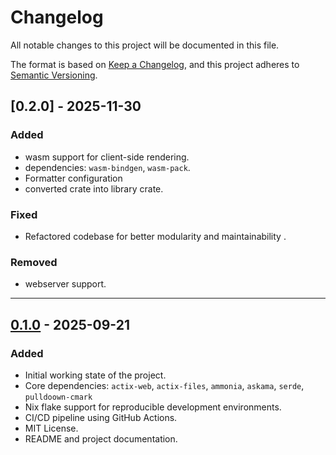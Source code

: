 # Changelog

All notable changes to this project will be documented in this file.

The format is based on [Keep a Changelog](https://keepachangelog.com/en/1.1.0/),
and this project adheres to [Semantic Versioning](https://semver.org/spec/v2.0.0.html).

## [0.2.0] - 2025-11-30

### Added

- wasm support for client-side rendering.
- dependencies: `wasm-bindgen`, `wasm-pack`.
- Formatter configuration
- converted crate into library crate.

### Fixed

- Refactored codebase for better modularity and maintainability .

### Removed

- webserver support.

---

## [0.1.0] - 2025-09-21

### Added

- Initial working state of the project.
- Core dependencies: `actix-web`, `actix-files`, `ammonia`, `askama`, `serde`, `pulldoown-cmark`
- Nix flake support for reproducible development environments.
- CI/CD pipeline using GitHub Actions.
- MIT License.
- README and project documentation.

[Unreleased]: https://github.com/santoshxshrestha/mdecho/compare/v0.1.1...HEAD
[0.1.0]: https://github.com/santoshxshrestha/mdecho/releases/tag/v0.1.0
